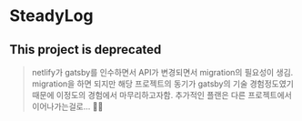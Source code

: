 # SteadyLog

## This project is deprecated

> netlify가 gatsby를 인수하면서 API가 변경되면서 migration의 필요성이 생김. migration을 하면 되지만 해당 프로젝트의 동기가 gatsby의 기술 경험정도였기 때문에 이정도의 경험에서 마무리하고자함. 추가적인 플랜은 다른 프로젝트에서 이어나가는걸로... 🙏🏻
